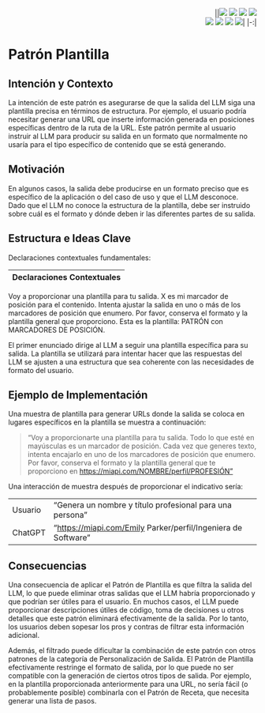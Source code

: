 <div align=right>

||[![](https://img.shields.io/badge/-Inicio-FFF?style=flat&logo=Emlakjet&logoColor=black)](/README.md) [![](https://img.shields.io/badge/-Introducción-FFF?style=flat&logo=abbrobotstudio&logoColor=black)](/documentos/intro.md) [![](https://img.shields.io/badge/-Modelos_de_lenguaje-FFF?style=flat&logo=LiveChat&logoColor=black)](/documentos/LLMs.md) [![](https://img.shields.io/badge/-Panorámica-FFF?style=flat&logo=openstreetmap&logoColor=black)](/documentos/panoramica.md)<br>  [![](https://img.shields.io/badge/-Prompts-FFF?style=flat&logo=Proton&logoColor=black)](/documentos/prompts/README.md) [![](https://img.shields.io/badge/-Ing,_de_prompts-FFF?style=flat&logo=googleearthengine&logoColor=black)](/documentos/ingenieriaDePrompts/README.md) [![](https://img.shields.io/badge/-Patrones-FFF?style=flat&logo=textpattern&logoColor=black)](/documentos/ingenieriaDePrompts/patrones/README.md) [![](https://img.shields.io/badge/-Casos_de_uso-FFF?style=flat&logo=gitbook&logoColor=black)](/documentos/casosDeUso/README.md)|
|-:|

</div>

# Patrón Plantilla

## Intención y Contexto

La intención de este patrón es asegurarse de que la salida del LLM siga una plantilla precisa en términos de estructura. Por ejemplo, el usuario podría necesitar generar una URL que inserte información generada en posiciones específicas dentro de la ruta de la URL. Este patrón permite al usuario instruir al LLM para producir su salida en un formato que normalmente no usaría para el tipo específico de contenido que se está generando.

## Motivación

En algunos casos, la salida debe producirse en un formato preciso que es específico de la aplicación o del caso de uso y que el LLM desconoce. Dado que el LLM no conoce la estructura de la plantilla, debe ser instruido sobre cuál es el formato y dónde deben ir las diferentes partes de su salida.

## Estructura e Ideas Clave

Declaraciones contextuales fundamentales:

|Declaraciones Contextuales
|-|
Voy a proporcionar una plantilla para tu salida.
X es mi marcador de posición para el contenido.
Intenta ajustar la salida en uno o más de los marcadores de posición que enumero.
Por favor, conserva el formato y la plantilla general que proporciono.
Esta es la plantilla: PATRÓN con MARCADORES DE POSICIÓN.

El primer enunciado dirige al LLM a seguir una plantilla específica para su salida. La plantilla se utilizará para intentar hacer que las respuestas del LLM se ajusten a una estructura que sea coherente con las necesidades de formato del usuario.

## Ejemplo de Implementación

Una muestra de plantilla para generar URLs donde la salida se coloca en lugares específicos en la plantilla se muestra a continuación:

> “Voy a proporcionarte una plantilla para tu salida. Todo lo que esté en mayúsculas es un marcador de posición. Cada vez que generes texto, intenta encajarlo en uno de los marcadores de posición que enumero. Por favor, conserva el formato y la plantilla general que te proporciono en https://miapi.com/NOMBRE/perfil/PROFESIÓN”

Una interacción de muestra después de proporcionar el indicativo sería:

|||
|-|-|
Usuario|“Genera un nombre y título profesional para una persona”
ChatGPT|“https://miapi.com/Emily Parker/perfil/Ingeniera de Software”

## Consecuencias

Una consecuencia de aplicar el Patrón de Plantilla es que filtra la salida del LLM, lo que puede eliminar otras salidas que el LLM habría proporcionado y que podrían ser útiles para el usuario. En muchos casos, el LLM puede proporcionar descripciones útiles de código, toma de decisiones u otros detalles que este patrón eliminará efectivamente de la salida. Por lo tanto, los usuarios deben sopesar los pros y contras de filtrar esta información adicional.

Además, el filtrado puede dificultar la combinación de este patrón con otros patrones de la categoría de Personalización de Salida. El Patrón de Plantilla efectivamente restringe el formato de salida, por lo que puede no ser compatible con la generación de ciertos otros tipos de salida. Por ejemplo, en la plantilla proporcionada anteriormente para una URL, no sería fácil (o probablemente posible) combinarla con el Patrón de Receta, que necesita generar una lista de pasos.
